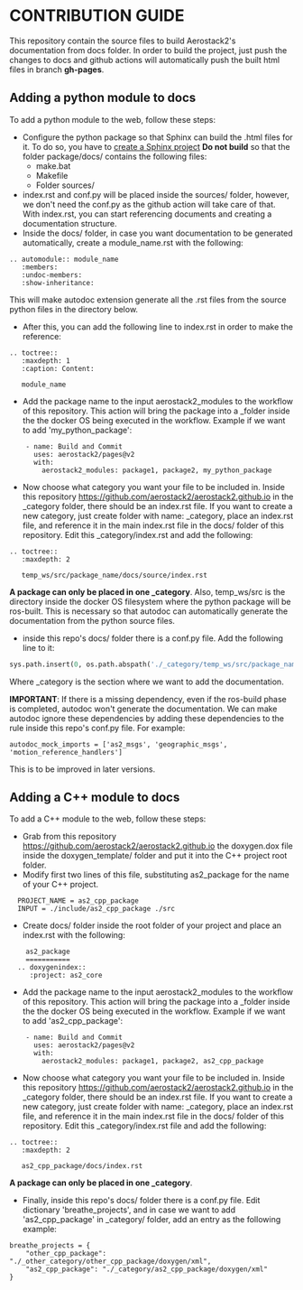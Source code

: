 # CONTRIBUTION GUIDE 

This repository contain the source files to build Aerostack2's documentation from docs folder. 
In order to build the project, just push the changes to docs and github actions will automatically push
the built html files in branch **gh-pages**.

## Adding a python module to docs

To add a python module to the web, follow these steps:
- Configure the python package so that Sphinx can build the .html files for it.  To do so, you have to [create a Sphinx project](https://www.sphinx-doc.org/en/master/tutorial/getting-started.html#setting-up-your-project-and-development-environment) **Do not build** so that the folder package/docs/ contains the following files:
	- make.bat
	- Makefile
	- Folder sources/
- index.rst and conf.py will be placed inside the sources/ folder, however, we don't need the conf.py as the github action will take care of that. With index.rst, you can start referencing documents and creating a documentation structure. 
- Inside the docs/ folder, in case you want documentation to be generated automatically, create a module_name.rst with the following: 
```
.. automodule:: module_name
   :members:
   :undoc-members:
   :show-inheritance:
```
This will make autodoc extension generate all the .rst files from the source python files in the directory below.
- After this, you can add the following line to index.rst in order to make the reference:
```
.. toctree::
   :maxdepth: 1
   :caption: Content:

   module_name
```

- Add the package name to the input aerostack2_modules to the workflow of this repository. This action will bring the package into a _folder inside the the docker OS being executed in the workflow. Example if we want to add 'my_python_package':
``` 
    - name: Build and Commit
      uses: aerostack2/pages@v2
      with:
        aerostack2_modules: package1, package2, my_python_package
```
- Now choose what category you want your file to be included in. Inside this repository https://github.com/aerostack2/aerostack2.github.io in the _category folder, there should be an index.rst file. If you want to create a new category, just create folder with name: _category, place an index.rst file, and reference it in the main index.rst file in the docs/ folder of this repository. Edit this _category/index.rst and add the following:
```
.. toctree::
   :maxdepth: 2

   temp_ws/src/package_name/docs/source/index.rst
```
**A package can only be placed in one _category**. Also, temp_ws/src is the directory inside the docker OS filesystem where the python package will be ros-built. This is necessary so that autodoc can automatically generate the documentation from the python source files.
-  inside this repo's docs/ folder there is a conf.py file. Add the following line to it:
```python
sys.path.insert(0, os.path.abspath('./_category/temp_ws/src/package_name/package_name'))
```
Where _category is the section where we want to add the documentation.

**IMPORTANT**: If there is a missing dependency, even if the ros-build phase is completed, autodoc won't generate the documentation. We can make autodoc ignore these dependencies by adding these dependencies to the rule inside this repo's conf.py file. For example:
```
autodoc_mock_imports = ['as2_msgs', 'geographic_msgs', 'motion_reference_handlers']
```
This is to be improved in later versions.

## Adding a C++ module to docs

To add a C++ module to the web, follow these steps:
- Grab from this repository https://github.com/aerostack2/aerostack2.github.io the doxygen.dox file inside the doxygen_template/ folder and put it into the C++ project root folder. 
- Modify first two lines of this file, substituting as2_package for the name of your C++ project.
```
  PROJECT_NAME = as2_cpp_package
  INPUT = ./include/as2_cpp_package ./src
  ```
  - Create docs/ folder inside the root folder of your project and place an index.rst with the following:
  ```
	  as2_package
	  ===========
	.. doxygenindex::
	   :project: as2_core
  ```
  - Add the package name to the input aerostack2_modules to the workflow of this repository. This action will bring the package into a _folder inside the the docker OS being executed in the workflow. Example if we want to add 'as2_cpp_package':
``` 
    - name: Build and Commit
      uses: aerostack2/pages@v2
      with:
        aerostack2_modules: package1, package2, as2_cpp_package
```
- Now choose what category you want your file to be included in. Inside this repository https://github.com/aerostack2/aerostack2.github.io in the _category folder, there should be an index.rst file. If you want to create a new category, just create folder with name: _category, place an index.rst file, and reference it in the main index.rst file in the docs/ folder of this repository. Edit this _category/index.rst file and add the following:
```
.. toctree::
   :maxdepth: 2

   as2_cpp_package/docs/index.rst
```
**A package can only be placed in one _category**.
  
- Finally, inside this repo's docs/ folder there is a conf.py file. Edit dictionary 'breathe_projects', and in case we want to add 'as2_cpp_package' in _category/ folder, add an entry as the following example:
```
breathe_projects = {
    "other_cpp_package": "./_other_category/other_cpp_package/doxygen/xml",
    "as2_cpp_package": "./_category/as2_cpp_package/doxygen/xml"
}
```
